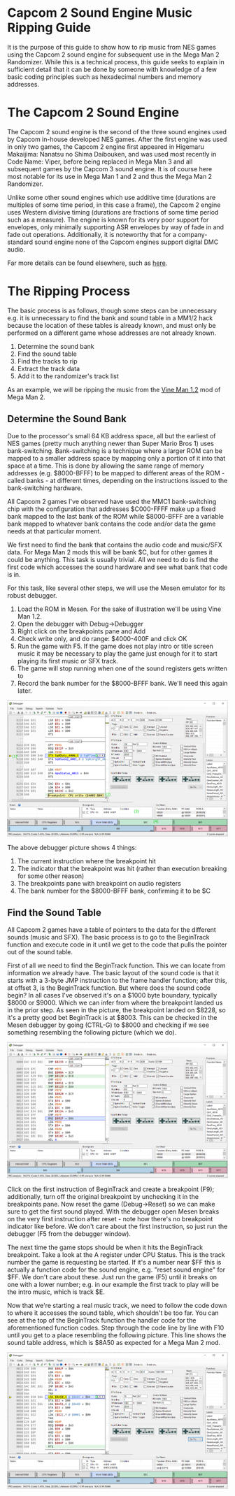 # Capcom 2 Sound Engine Music Ripping Guide
It is the purpose of this guide to show how to rip music from NES games using the Capcom 2 sound engine for subsequent use in the Mega Man 2 Randomizer. While this is a technical process, this guide seeks to explain in sufficient detail that it can be done by someone with knowledge of a few basic coding principles such as hexadecimal numbers and memory addresses.

# The Capcom 2 Sound Engine
The Capcom 2 sound engine is the second of the three sound engines used by Capcom in-house developed NES games. After the first engine was used in only two games, the Capcom 2 engine first appeared in Higemaru Makaijima: Nanatsu no Shima Daibouken, and was used most recently in Code Name: Viper, before being replaced in Mega Man 3 and all subsequent games by the Capcom 3 sound engine. It is of course here most notable for its use in Mega Man 1 and 2 and thus the Mega Man 2 Randomizer.

Unlike some other sound engines which use additive time (durations are multiples of some time period, in this case a frame), the Capcom 2 engine uses Western divisive timing (durations are fractions of some time period such as a measure). The engine is known for its very poor support for envelopes, only minimally supporting ASR envelopes by way of fade in and fade out operations. Additionally, it is noteworthy that for a company-standard sound engine none of the Capcom engines support digital DMC audio.

Far more details can be found elsewhere, such as [here](https://www.romhacking.net/documents/785/).

# The Ripping Process
The basic process is as follows, though some steps can be unnecessary e.g. it is unnecessary to find the bank and sound table in a MM1/2 hack because the location of these tables is already known, and must only be performed on a different game whose addresses are not already known.

1. Determine the sound bank
2. Find the sound table
3. Find the tracks to rip
4. Extract the track data
5. Add it to the randomizer's track list

As an example, we will be ripping the music from the [Vine Man 1.2](https://www.romhacking.net/hacks/4101/) mod of Mega Man 2.

## Determine the Sound Bank
Due to the processor's small 64 KB address space, all but the earliest of NES games (pretty much anything newer than Super Mario Bros 1) uses bank-switching. Bank-switching is a technique where a larger ROM can be mapped to a smaller address space by mapping only a portion of it into that space at a time. This is done by allowing the same range of memory addresses (e.g. $8000-BFFF) to be mapped to different areas of the ROM - called banks - at different times, depending on the instructions issued to the bank-switching hardware. 

All Capcom 2 games I've observed have used the MMC1 bank-switching chip with the configuration that addresses $C000-FFFF make up a fixed bank mapped to the last bank of the ROM while $8000-BFFF are a variable bank mapped to whatever bank contains the code and/or data the game needs at that particular moment. 

We first need to find the bank that contains the audio code and music/SFX data. For Mega Man 2 mods this will be bank $C, but for other games it could be anything. This task is usually trivial. All we need to do is find the first code which accesses the sound hardware and see what bank that code is in.

For this task, like several other steps, we will use the Mesen emulator for its robust debugger.

1. Load the ROM in Mesen. For the sake of illustration we'll be using Vine Man 1.2.
2. Open the debugger with Debug->Debugger
3. Right click on the breakpoints pane and Add
4. Check write only, and do range: $4000-400F and click OK
5. Run the game with F5. If the game does not play intro or title screen music it may be necessary to play the game just enough for it to start playing its first music or SFX track.
6. The game will stop running when one of the sound registers gets written to
7. Record the bank number for the $8000-BFFF bank. We'll need this again later.

![The Debugger](Step1.png "The Debugger")

The above debugger picture shows 4 things:
1. The current instruction where the breakpoint hit
2. The indicator that the breakpoint was hit (rather than execution breaking for some other reason)
3. The breakpoints pane with breakpoint on audio registers
4. The bank number for the $8000-BFFF bank, confirming it to be $C

## Find the Sound Table
All Capcom 2 games have a table of pointers to the data for the different sounds (music and SFX). The basic process is to go to the BeginTrack function and execute code in it until we get to the code that pulls the pointer out of the sound table.

First of all we need to find the BeginTrack function. This we can locate from information we already have. The basic layout of the sound code is that it starts with a 3-byte JMP instruction to the frame handler function; after this, at offset 3, is the BeginTrack function. But where does the sound code begin? In all cases I've observed it's on a $1000 byte boundary, typically $8000 or $9000. Which we can infer from where the breakpoint landed us in the prior step. As seen in the picture, the breakpoint landed on $8228, so it's a pretty good bet BeginTrack is at $8003. This can be checked in the Mesen debugger by going (CTRL-G) to $8000 and checking if we see something resembling the following picture (which we do).

![The Start of the Sound Code](Step2-1.png "The Start of the Sound Code")

Click on the first instruction of BeginTrack and create a breakpoint (F9); additionally, turn off the original breakpoint by unchecking it in the breakpoints pane. Now reset the game (Debug->Reset) so we can make sure to get the first sound played. With the debugger open Mesen breaks on the very first instruction after reset - note how there's no breakpoint indicator like before. We don't care about the first instruction, so just run the debugger (F5 from the debugger window).

The next time the game stops should be when it hits the BeginTrack breakpoint. Take a look at the A register under CPU Status. This is the track number the game is requesting be started. If it's a number near $FF this is actually a function code for the sound engine, e.g. "reset sound engine" for $FF. We don't care about these. Just run the game (F5) until it breaks on one with a lower number; e.g. in our example the first track to play will be the intro music, which is track $E.

Now that we're starting a real music track, we need to follow the code down to where it accesses the sound table, which shouldn't be too far. You can see at the top of the BeginTrack function the handler code for the aforementioned function codes. Step through the code line by line with F10 until you get to a place resembling the following picture. This line shows the sound table address, which is $8A50 as expected for a Mega Man 2 mod.

![The Sound Table Address](Step2-2.png "The Sound Table Address")
